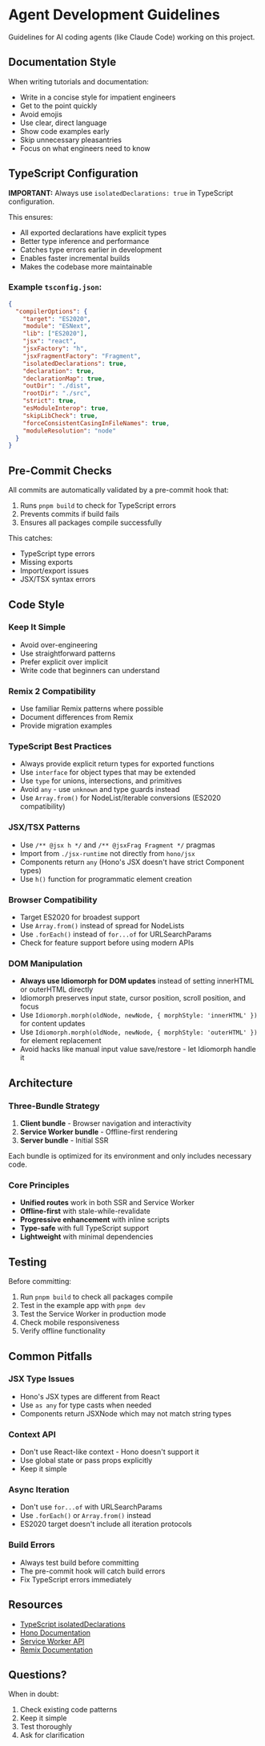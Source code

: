 # Agent Development Guidelines

Guidelines for AI coding agents (like Claude Code) working on this project.

## Documentation Style

When writing tutorials and documentation:
- Write in a concise style for impatient engineers
- Get to the point quickly
- Avoid emojis
- Use clear, direct language
- Show code examples early
- Skip unnecessary pleasantries
- Focus on what engineers need to know

## TypeScript Configuration

**IMPORTANT:** Always use `isolatedDeclarations: true` in TypeScript configuration.

This ensures:
- All exported declarations have explicit types
- Better type inference and performance
- Catches type errors earlier in development
- Enables faster incremental builds
- Makes the codebase more maintainable

### Example `tsconfig.json`:

```json
{
  "compilerOptions": {
    "target": "ES2020",
    "module": "ESNext",
    "lib": ["ES2020"],
    "jsx": "react",
    "jsxFactory": "h",
    "jsxFragmentFactory": "Fragment",
    "isolatedDeclarations": true,
    "declaration": true,
    "declarationMap": true,
    "outDir": "./dist",
    "rootDir": "./src",
    "strict": true,
    "esModuleInterop": true,
    "skipLibCheck": true,
    "forceConsistentCasingInFileNames": true,
    "moduleResolution": "node"
  }
}
```

## Pre-Commit Checks

All commits are automatically validated by a pre-commit hook that:
1. Runs `pnpm build` to check for TypeScript errors
2. Prevents commits if build fails
3. Ensures all packages compile successfully

This catches:
- TypeScript type errors
- Missing exports
- Import/export issues
- JSX/TSX syntax errors

## Code Style

### Keep It Simple
- Avoid over-engineering
- Use straightforward patterns
- Prefer explicit over implicit
- Write code that beginners can understand

### Remix 2 Compatibility
- Use familiar Remix patterns where possible
- Document differences from Remix
- Provide migration examples

### TypeScript Best Practices
- Always provide explicit return types for exported functions
- Use `interface` for object types that may be extended
- Use `type` for unions, intersections, and primitives
- Avoid `any` - use `unknown` and type guards instead
- Use `Array.from()` for NodeList/iterable conversions (ES2020 compatibility)

### JSX/TSX Patterns
- Use `/** @jsx h */` and `/** @jsxFrag Fragment */` pragmas
- Import from `./jsx-runtime` not directly from `hono/jsx`
- Components return `any` (Hono's JSX doesn't have strict Component types)
- Use `h()` function for programmatic element creation

### Browser Compatibility
- Target ES2020 for broadest support
- Use `Array.from()` instead of spread for NodeLists
- Use `.forEach()` instead of `for...of` for URLSearchParams
- Check for feature support before using modern APIs

### DOM Manipulation
- **Always use Idiomorph for DOM updates** instead of setting innerHTML or outerHTML directly
- Idiomorph preserves input state, cursor position, scroll position, and focus
- Use `Idiomorph.morph(oldNode, newNode, { morphStyle: 'innerHTML' })` for content updates
- Use `Idiomorph.morph(oldNode, newNode, { morphStyle: 'outerHTML' })` for element replacement
- Avoid hacks like manual input value save/restore - let Idiomorph handle it

## Architecture

### Three-Bundle Strategy
1. **Client bundle** - Browser navigation and interactivity
2. **Service Worker bundle** - Offline-first rendering
3. **Server bundle** - Initial SSR

Each bundle is optimized for its environment and only includes necessary code.

### Core Principles
- **Unified routes** work in both SSR and Service Worker
- **Offline-first** with stale-while-revalidate
- **Progressive enhancement** with inline scripts
- **Type-safe** with full TypeScript support
- **Lightweight** with minimal dependencies

## Testing

Before committing:
1. Run `pnpm build` to check all packages compile
2. Test in the example app with `pnpm dev`
3. Test the Service Worker in production mode
4. Check mobile responsiveness
5. Verify offline functionality

## Common Pitfalls

### JSX Type Issues
- Hono's JSX types are different from React
- Use `as any` for type casts when needed
- Components return JSXNode which may not match string types

### Context API
- Don't use React-like context - Hono doesn't support it
- Use global state or pass props explicitly
- Keep it simple

### Async Iteration
- Don't use `for...of` with URLSearchParams
- Use `.forEach()` or `Array.from()` instead
- ES2020 target doesn't include all iteration protocols

### Build Errors
- Always test build before committing
- The pre-commit hook will catch build errors
- Fix TypeScript errors immediately

## Resources

- [TypeScript isolatedDeclarations](https://www.typescriptlang.org/tsconfig#isolatedDeclarations)
- [Hono Documentation](https://hono.dev/)
- [Service Worker API](https://developer.mozilla.org/en-US/docs/Web/API/Service_Worker_API)
- [Remix Documentation](https://remix.run/docs)

## Questions?

When in doubt:
1. Check existing code patterns
2. Keep it simple
3. Test thoroughly
4. Ask for clarification
